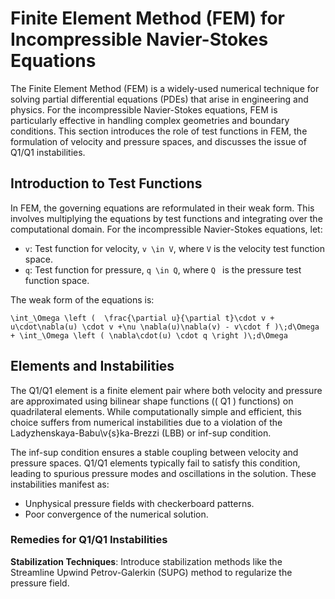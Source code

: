 # Finite Element Method (FEM) for Incompressible Navier-Stokes Equations

The Finite Element Method (FEM) is a widely-used numerical technique for solving partial differential equations (PDEs) that arise in engineering and physics. For the incompressible Navier-Stokes equations, FEM is particularly effective in handling complex geometries and boundary conditions. This section introduces the role of test functions in FEM, the formulation of velocity and pressure spaces, and discusses the issue of Q1/Q1 instabilities.

## Introduction to Test Functions

In FEM, the governing equations are reformulated in their weak form. This involves multiplying the equations by test functions and integrating over the computational domain. For the incompressible Navier-Stokes equations, let:

- ``v``: Test function for velocity, ``v \in V``, where ``V`` is the velocity test function space.
- ``q``: Test function for pressure,  ``q \in Q``, where  ``Q `` is the pressure test function space.

The weak form of the equations is:

``\int_\Omega \left (  \frac{\partial u}{\partial t}\cdot v + u\cdot\nabla(u) \cdot v +\nu \nabla(u)\nabla(v) - v\cdot f )\;d\Omega + \int_\Omega \left ( \nabla\cdot(u) \cdot q \right )\;d\Omega`` 

## Elements and Instabilities

The Q1/Q1 element is a finite element pair where both velocity and pressure are approximated using bilinear shape functions (\( Q1 \) functions) on quadrilateral elements. While computationally simple and efficient, this choice suffers from numerical instabilities due to a violation of the Ladyzhenskaya-Babu\v{s}ka-Brezzi (LBB) or inf-sup condition.

The inf-sup condition ensures a stable coupling between velocity and pressure spaces. Q1/Q1 elements typically fail to satisfy this condition, leading to spurious pressure modes and oscillations in the solution. These instabilities manifest as:

- Unphysical pressure fields with checkerboard patterns.
- Poor convergence of the numerical solution.

### Remedies for Q1/Q1 Instabilities

**Stabilization Techniques**: Introduce stabilization methods like the Streamline Upwind Petrov-Galerkin (SUPG) method to regularize the pressure field.


